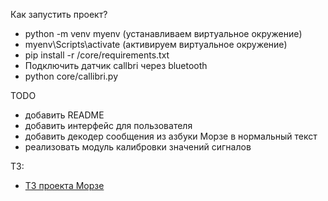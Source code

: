 Как запустить проект?
- python -m venv myenv (устанавливаем виртуальное окружение)
- myenv\Scripts\activate (активируем виртуальное окружение)
- pip install -r /core/requirements.txt
- Подключить датчик callbri через bluetooth
- python core/callibri.py 

TODO 
- добавить README
- добавить интерфейс для пользователя
- добавить декодер сообщения из азбуки Морзе в нормальный текст
- реализовать модуль калибровки значений сигналов

ТЗ:
- [ТЗ проекта Морзе](https://docs.google.com/document/d/1B8w5r0LXO8dZHdNHrwfWN1zF5bmSmhrDFZrNvQnO_ms/edit?usp=sharing)
